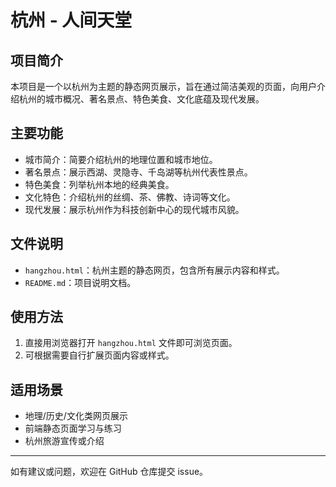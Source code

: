 # 杭州 - 人间天堂

## 项目简介

本项目是一个以杭州为主题的静态网页展示，旨在通过简洁美观的页面，向用户介绍杭州的城市概况、著名景点、特色美食、文化底蕴及现代发展。

## 主要功能
- 城市简介：简要介绍杭州的地理位置和城市地位。
- 著名景点：展示西湖、灵隐寺、千岛湖等杭州代表性景点。
- 特色美食：列举杭州本地的经典美食。
- 文化特色：介绍杭州的丝绸、茶、佛教、诗词等文化。
- 现代发展：展示杭州作为科技创新中心的现代城市风貌。

## 文件说明
- `hangzhou.html`：杭州主题的静态网页，包含所有展示内容和样式。
- `README.md`：项目说明文档。

## 使用方法
1. 直接用浏览器打开 `hangzhou.html` 文件即可浏览页面。
2. 可根据需要自行扩展页面内容或样式。

## 适用场景
- 地理/历史/文化类网页展示
- 前端静态页面学习与练习
- 杭州旅游宣传或介绍

---

如有建议或问题，欢迎在 GitHub 仓库提交 issue。